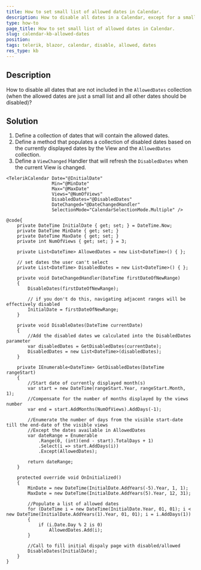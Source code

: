 ```yaml
---
title: How to set small list of allowed dates in Calendar.
description: How to disable all dates in a Calendar, except for a small list of allowed dates.
type: how-to
page_title: How to set small list of allowed dates in Calendar.
slug: calendar-kb-allowed-dates
position: 
tags: telerik, blazor, calendar, disable, allowed, dates
res_type: kb
---
```



## Description

How to disable all dates that are not included in the `AllowedDates` collection (when the allowed dates are just a small list and all other dates should be disabled)? 

## Solution

1. Define a collection of dates that will contain the allowed dates.
1. Define a method that populates a collection of disabled dates based on the currently displayed dates by the View and the `AllowedDates` collection.
1. Define a `ViewChanged` Handler that will refresh the `DisabledDates` when the current View is changed.

````CSHTML
<TelerikCalendar Date="@InitialDate"
                 Min="@MinDate"
                 Max="@MaxDate"
                 Views="@NumOfViews"
                 DisabledDates="@DisabledDates"
                 DateChanged="@DateChangedHandler"
                 SelectionMode="CalendarSelectionMode.Multiple" />

@code{
    private DateTime InitialDate { get; set; } = DateTime.Now;
    private DateTime MinDate { get; set; }
    private DateTime MaxDate { get; set; }
    private int NumOfViews { get; set; } = 3;

    private List<DateTime> AllowedDates = new List<DateTime>() { };

    // set dates the user can't select
    private List<DateTime> DisabledDates = new List<DateTime>() { };

    private void DateChangedHandler(DateTime firstDateOfNewRange)
    {
        DisableDates(firstDateOfNewRange);

        // if you don't do this, navigating adjacent ranges will be effectively disabled
        InitialDate = firstDateOfNewRange;
    }

    private void DisableDates(DateTime currentDate)
    {
        //Add the disabled dates we calculated into the DisabledDates parameter
        var disabledDates = GetDisabledDates(currentDate);
        DisabledDates = new List<DateTime>(disabledDates);
    }
 
    private IEnumerable<DateTime> GetDisabledDates(DateTime rangeStart)
    {
        //Start date of currently displayed month(s)
        var start = new DateTime(rangeStart.Year, rangeStart.Month, 1);
        //Compensate for the number of months displayed by the views number
        var end = start.AddMonths(NumOfViews).AddDays(-1);

        //Enumerate the number of days from the visible start-date till the end-date of the visible views
        //Except the dates available in AllowedDates
        var dateRange = Enumerable
            .Range(0, (int)(end - start).TotalDays + 1)
            .Select(i => start.AddDays(i))
            .Except(AllowedDates);

        return dateRange;
    }

    protected override void OnInitialized()
    {
        MinDate = new DateTime(InitialDate.AddYears(-5).Year, 1, 1);
        MaxDate = new DateTime(InitialDate.AddYears(5).Year, 12, 31);

        //Populate a list of allowed dates
        for (DateTime i = new DateTime(InitialDate.Year, 01, 01); i < new DateTime(InitialDate.AddYears(1).Year, 01, 01); i = i.AddDays(1))
        {
            if (i.Date.Day % 2 is 0)
                AllowedDates.Add(i);
        }

        //Call to fill initial dispaly page with disabled/allowed
        DisableDates(InitialDate);
    }
}
````